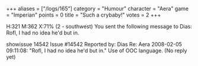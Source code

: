+++
aliases = ["/logs/165"]
category = "Humour"
character = "Aera"
game = "Imperian"
points = 0
title = "Such a crybaby!"
votes = 2
+++

H:321 M:362 X:71% <eb db> (2 - southwest) 
You sent the following message to Dias: Rofl, I had no idea he'd but in.


showissue 14542
Issue #14542   Reported by: Dias    Re: Aera
2008-02-05 09:11:08: 
"Rofl, I had no idea he'd but in." Use of OOC language.
(No reply yet)
